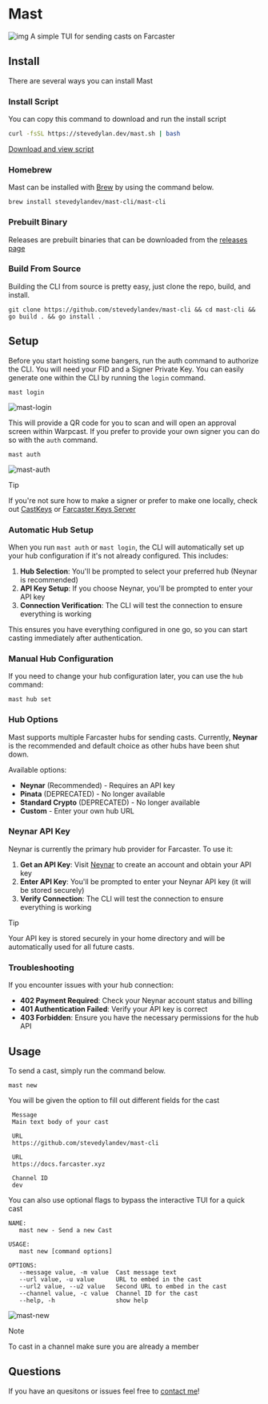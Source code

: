 # Mast

![img](https://cdn.stevedylan.dev/files/bafkreicb5ravot4fg6cvjmasp7l4n3c5x26lpejefx5mx6byubcq4oib4y)
A simple TUI for sending casts on Farcaster

## Install

There are several ways you can install Mast

### Install Script

You can copy this command to download and run the install script

```bash
curl -fsSL https://stevedylan.dev/mast.sh | bash
```

[Download and view script](https://stevedylan.dev/mast.sh)

### Homebrew

Mast can be installed with [Brew](https://brew.sh) by using the command below.

```
brew install stevedylandev/mast-cli/mast-cli
```

### Prebuilt Binary

Releases are prebuilt binaries that can be downloaded from the [releases page](https://github.com/stevedylandev/mast-cli/releases)

### Build From Source

Building the CLI from source is pretty easy, just clone the repo, build, and install.

```
git clone https://github.com/stevedylandev/mast-cli && cd mast-cli && go build . && go install .
```

## Setup

Before you start hoisting some bangers, run the auth command to authorize the CLI. You will need your FID and a Signer Private Key. You can easily generate one within the CLI by running the `login` command.

```
mast login
```

![mast-login](https://cdn.stevedylan.dev/files/bafybeicpkgpef2dn5dcxf3a34pu2mop4x4udjpjazva2taugpxeompdej4)

This will provide a QR code for you to scan and will open an approval screen within Warpcast. If you prefer to provide your own signer you can do so with the `auth` command.

```
mast auth
```

![mast-auth](https://cdn.stevedylan.dev/files/bafybeib5fji7gxx54wpk2oy3f3medklkclwwz6tl73si6ejugsgzqlcvya)

> [!TIP]
> If you're not sure how to make a signer or prefer to make one locally, check out [CastKeys](https://github.com/stevedylandev/cast-keys) or [Farcaster Keys Server](https://github.com/stevedylandev/farcaster-keys-server)

### Automatic Hub Setup

When you run `mast auth` or `mast login`, the CLI will automatically set up your hub configuration if it's not already configured. This includes:

1. **Hub Selection**: You'll be prompted to select your preferred hub (Neynar is recommended)
2. **API Key Setup**: If you choose Neynar, you'll be prompted to enter your API key
3. **Connection Verification**: The CLI will test the connection to ensure everything is working

This ensures you have everything configured in one go, so you can start casting immediately after authentication.

### Manual Hub Configuration

If you need to change your hub configuration later, you can use the `hub` command:

```
mast hub set
```

### Hub Options

Mast supports multiple Farcaster hubs for sending casts. Currently, **Neynar** is the recommended and default choice as other hubs have been shut down.

Available options:

- **Neynar** (Recommended) - Requires an API key
- **Pinata** (DEPRECATED) - No longer available
- **Standard Crypto** (DEPRECATED) - No longer available
- **Custom** - Enter your own hub URL

### Neynar API Key

Neynar is currently the primary hub provider for Farcaster. To use it:

1. **Get an API Key**: Visit [Neynar](https://neynar.com) to create an account and obtain your API key
2. **Enter API Key**: You'll be prompted to enter your Neynar API key (it will be stored securely)
3. **Verify Connection**: The CLI will test the connection to ensure everything is working

> [!TIP]
> Your API key is stored securely in your home directory and will be automatically used for all future casts.

### Troubleshooting

If you encounter issues with your hub connection:

- **402 Payment Required**: Check your Neynar account status and billing
- **401 Authentication Failed**: Verify your API key is correct
- **403 Forbidden**: Ensure you have the necessary permissions for the hub API

## Usage

To send a cast, simply run the command below.

```
mast new
```

You will be given the option to fill out different fields for the cast

```
 Message
 Main text body of your cast

 URL
 https://github.com/stevedylandev/mast-cli

 URL
 https://docs.farcaster.xyz

 Channel ID
 dev
```

You can also use optional flags to bypass the interactive TUI for a quick cast

```
NAME:
   mast new - Send a new Cast

USAGE:
   mast new [command options]

OPTIONS:
   --message value, -m value  Cast message text
   --url value, -u value      URL to embed in the cast
   --url2 value, --u2 value   Second URL to embed in the cast
   --channel value, -c value  Channel ID for the cast
   --help, -h                 show help
```

![mast-new](https://cdn.stevedylan.dev/files/bafybeievnzmfviuwq7v57nyd4bprtk3khvtelegrqqiabswfwvblmksewy)

> [!NOTE]
> To cast in a channel make sure you are already a member

## Questions

If you have an quesitons or issues feel free to [contact me](https://stevedylan.dev/links)!
